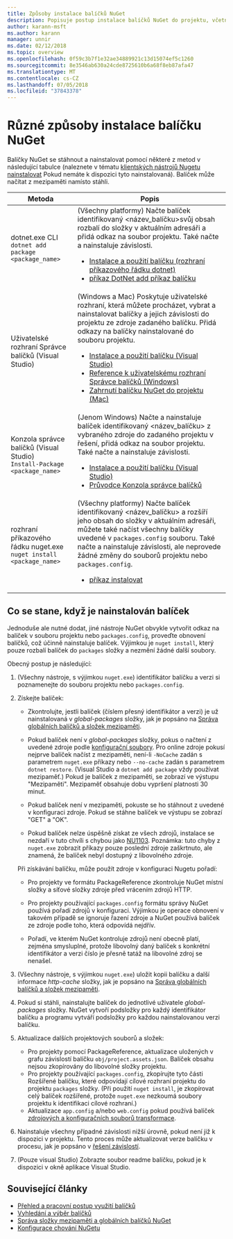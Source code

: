 ```yaml
---
title: Způsoby instalace balíčků NuGet
description: Popisuje postup instalace balíčků NuGet do projektu, včetně toho, co se stane, na disk a do souborů projektu použít.
author: karann-msft
ms.author: karann
manager: unnir
ms.date: 02/12/2018
ms.topic: overview
ms.openlocfilehash: 0f59c3b7f1e32ae34889921c13d15074ef5c1260
ms.sourcegitcommit: 8e3546ab630a24cde8725610b6a68f8eb87afa47
ms.translationtype: MT
ms.contentlocale: cs-CZ
ms.lasthandoff: 07/05/2018
ms.locfileid: "37843378"
---
```

# <a name="different-ways-to-install-a-nuget-package"></a>Různé způsoby instalace balíčku NuGet

Balíčky NuGet se stáhnout a nainstalovat pomocí některé z metod v následující tabulce (naleznete v tématu [klientských nástrojů Nugetu nainstalovat](../install-nuget-client-tools.md) Pokud nemáte k dispozici tyto nainstalovaná). Balíček může načítat z mezipaměti namísto stáhli.

| Metoda | Popis |
| --- | --- |
| dotnet.exe CLI<br/>`dotnet add package <package_name>` | (Všechny platformy) Načte balíček identifikovaný \<název_balíčku\>svůj obsah rozbalí do složky v aktuálním adresáři a přidá odkaz na soubor projektu. Také načte a nainstaluje závislosti.<ul><li>[Instalace a použití balíčku (rozhraní příkazového řádku dotnet)](../quickstart/install-and-use-a-package-using-the-dotnet-cli.md)</li><li>[příkaz DotNet add příkaz balíčku](/dotnet/core/tools/dotnet-add-package)</li></ul> |
| Uživatelské rozhraní Správce balíčků (Visual Studio) | (Windows a Mac) Poskytuje uživatelské rozhraní, která můžete procházet, vybrat a nainstalovat balíčky a jejich závislosti do projektu ze zdroje zadaného balíčku. Přidá odkazy na balíčky nainstalované do souboru projektu.<ul><li>[Instalace a použití balíčku (Visual Studio)](../quickstart/install-and-use-a-package-in-visual-studio.md)</li><li>[Reference k uživatelskému rozhraní Správce balíčků (Windows)](../tools/package-manager-ui.md)</li><li>[Zahrnutí balíčku NuGet do projektu (Mac)](/visualstudio/mac/nuget-walkthrough)</li></ul> |
| Konzola správce balíčků (Visual Studio)<br/>`Install-Package <package_name>` | (Jenom Windows) Načte a nainstaluje balíček identifikovaný \<název_balíčku\> z vybraného zdroje do zadaného projektu v řešení, přidá odkaz na soubor projektu. Také načte a nainstaluje závislosti.<ul><li>[Instalace a použití balíčku (Visual Studio)](../quickstart/install-and-use-a-package-in-visual-studio.md)</li><li>[Průvodce Konzola správce balíčků](../tools/package-manager-console.md)</li></ul> |
| rozhraní příkazového řádku nuget.exe<br/>`nuget install <package_name>` | (Všechny platformy) Načte balíček identifikovaný \<název_balíčku\> a rozšíří jeho obsah do složky v aktuálním adresáři, můžete také načíst všechny balíčky uvedené v `packages.config` souboru. Také načte a nainstaluje závislosti, ale neprovede žádné změny do souborů projektu nebo `packages.config`.<ul><li>[příkaz instalovat](../tools/cli-ref-install.md)</li></ul> |

## <a name="what-happens-when-a-package-is-installed"></a>Co se stane, když je nainstalován balíček

Jednoduše ale nutné dodat, jiné nástroje NuGet obvykle vytvořit odkaz na balíček v souboru projektu nebo `packages.config`, proveďte obnovení balíčků, což účinně nainstaluje balíček. Výjimkou je `nuget install`, který pouze rozbalí balíček do `packages` složky a nezmění žádné další soubory.

Obecný postup je následující:

1. (Všechny nástroje, s výjimkou `nuget.exe`) identifikátor balíčku a verzi si poznamenejte do souboru projektu nebo `packages.config`.

2. Získejte balíček:
   - Zkontrolujte, jestli balíček (číslem přesný identifikátor a verzi) je už nainstalovaná v *global-packages* složky, jak je popsáno na [Správa globálních balíčků a složek mezipaměti](managing-the-global-packages-and-cache-folders.md).

   - Pokud balíček není v *global-packages* složky, pokus o načtení z uvedené zdroje podle [konfigurační soubory](Configuring-NuGet-Behavior.md). Pro online zdroje pokusí nejprve balíček načíst z mezipaměti, není-li `-NoCache` zadán s parametrem `nuget.exe` příkazy nebo `--no-cache` zadán s parametrem `dotnet restore`. (Visual Studio a `dotnet add package` vždy používat mezipaměť.) Pokud je balíček z mezipaměti, se zobrazí ve výstupu "Mezipaměti". Mezipaměť obsahuje dobu vypršení platnosti 30 minut.

   - Pokud balíček není v mezipaměti, pokuste se ho stáhnout z uvedené v konfiguraci zdroje. Pokud se stáhne balíček ve výstupu se zobrazí "GET" a "OK".

   - Pokud balíček nelze úspěšně získat ze všech zdrojů, instalace se nezdaří v tuto chvíli s chybou jako [NU1103](../reference/errors-and-warnings/NU1103.md). Poznámka: tuto chyby z `nuget.exe` zobrazit příkazy pouze poslední zdroje zaškrtnuto, ale znamená, že balíček nebyl dostupný z libovolného zdroje.

   Při získávání balíčku, může použít zdroje v konfiguraci Nugetu pořadí:

   - Pro projekty ve formátu PackageReference zkontroluje NuGet místní složky a síťové složky zdroje před vrácením zdrojů HTTP.

   - Pro projekty používající `packages.config` formátu správy NuGet používá pořadí zdrojů v konfiguraci. Výjimkou je operace obnovení v takovém případě se ignoruje řazení zdroje a NuGet používá balíček ze zdroje podle toho, která odpovídá nejdřív.

   - Pořadí, ve kterém NuGet kontroluje zdrojů není obecně platí, zejména smysluplné, protože libovolný daný balíček s konkrétní identifikátor a verzi číslo je přesně tatáž na libovolné zdroj se nenašel.

3. (Všechny nástroje, s výjimkou `nuget.exe`) uložit kopii balíčku a další informace *http-cache* složky, jak je popsáno na [Správa globálních balíčků a složek mezipaměti](managing-the-global-packages-and-cache-folders.md).

4. Pokud si stáhli, nainstalujte balíček do jednotlivé uživatele *global-packages* složky. NuGet vytvoří podsložky pro každý identifikátor balíčku a programu vytváří podsložky pro každou nainstalovanou verzi balíčku.

5. Aktualizace dalších projektových souborů a složek:

    - Pro projekty pomocí PackageReference, aktualizace uložených v grafu závislostí balíčku `obj/project.assets.json`. Balíček obsahu nejsou zkopírovány do libovolné složky projektu.
    - Pro projekty používající `packages.config`, zkopírujte tyto části Rozšířené balíčku, které odpovídají cílové rozhraní projektu do projektu `packages` složky. (Při použití `nuget install`, je zkopírovat celý balíček rozšířené, protože `nuget.exe` nezkoumá soubory projektu k identifikaci cílové rozhraní.)
    - Aktualizace `app.config` a/nebo `web.config` pokud používá balíček [zdrojových a konfiguračních souborů transformace](../create-packages/source-and-config-file-transformations.md).

6. Nainstaluje všechny případné závislosti nižší úrovně, pokud není již k dispozici v projektu. Tento proces může aktualizovat verze balíčku v procesu, jak je popsáno v [řešení závislostí](../consume-packages/dependency-resolution.md).

7. (Pouze visual Studio) Zobrazte soubor readme balíčku, pokud je k dispozici v okně aplikace Visual Studio.

## <a name="related-articles"></a>Související články

- [Přehled a pracovní postup využití balíčků](../consume-packages/overview-and-workflow.md)
- [Vyhledání a výběr balíčků](../consume-packages/finding-and-choosing-packages.md)
- [Správa složky mezipaměti a globálních balíčků NuGet](managing-the-global-packages-and-cache-folders.md)
- [Konfigurace chování NuGetu](../consume-packages/configuring-nuget-behavior.md)
